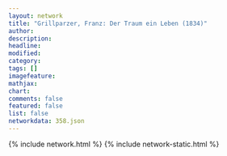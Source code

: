 ```yaml
---
layout: network
title: "Grillparzer, Franz: Der Traum ein Leben (1834)"
author:
description:
headline:
modified:
category:
tags: []
imagefeature: 
mathjax: 
chart: 
comments: false
featured: false
list: false
networkdata: 358.json
---
```

{% include network.html %}
{% include network-static.html %}
